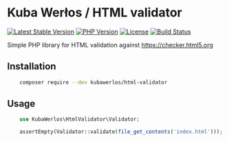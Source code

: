 # Kuba Werłos / HTML validator

[![Latest Stable Version](https://img.shields.io/packagist/v/kubawerlos/html-validator.svg)](https://packagist.org/packages/kubawerlos/html-validator)
[![PHP Version](https://img.shields.io/badge/php-%3E%3D%205.6-8892BF.svg)](https://php.net)
[![License](https://img.shields.io/github/license/kubawerlos/html-validator.svg)](https://packagist.org/packages/kubawerlos/html-validator)
[![Build Status](https://img.shields.io/travis/kubawerlos/html-validator/master.svg)](https://travis-ci.org/kubawerlos/html-validator)

Simple PHP library for HTML validation against https://checker.html5.org

## Installation
```bash
    composer require --dev kubawerlos/html-validator
```

## Usage
```php
    use KubaWerlos\HtmlValidator\Validator;

    assertEmpty(Validator::validate(file_get_contents('index.html')));
```
